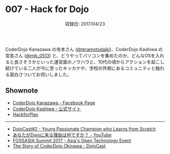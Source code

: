 # 007 - Hack for Dojo
<div style="text-align: center; padding-bottom: 30px;">収録日: 2017/04/23</div><br>

CoderDojo Kanazawa の寺本さん ([@teramotodaiki](https://twitter.com/teramotodaiki))、CoderDojo Kashiwa の宮島さん ([@mjk_0513](https://twitter.com/mjk_0513)) と、どうやってパソコンを集めたのか、どんなOSを入れると良さそうかといった運営面のノウハウと、10代の頃からアクションを起こし続けている二人が今に至ったキッカケや、学校の外側にあるコミュニティと触れる面白さついてお伺いしました。


## Shownote

- [CoderDojo Kanazawa - Facebook Page](https://www.facebook.com/coderdojo.kanazawa/)
- [CoderDojo Kashiwa  - 公式サイト](http://www.coderdojo-kashiwa.com/)
- [HackforPlay](https://www.hackforplay.xyz/)

-----------

- [DojoCast#2 - Young Passionate Champion who Learns from Scratch](/podcasts/2)
- [あなたがDojoに来る理由は何ですか？ - YouTube](https://www.youtube.com/watch?v=gLDue2xb1j8)
- [FOSSASIA Summit 2017 - Asia's Open Technology Event](https://2017.fossasia.org/)
- [The Story of CoderDojo Okinawa - DojoCast](/3)

